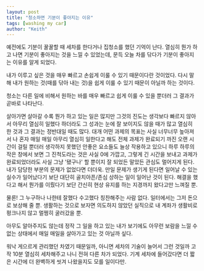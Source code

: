 ```yaml
---
layout: post
title: "청소하면 기분이 좋아지는 이유"
tags: [washing my car]
author: "Keith"
---
```


예전에도 기분이 꿀꿀할 때 세차를 한다거나 집청소를 했던 기억이 난다. 열심히 뭔가 하고 나면 기분이 좋아지는 것을 느낄 수 있었는데, 문득 오늘 차를 닦다가 기분이 좋아지는 이유를 알게 되었다.

내가 이루고 싶은 것을 매우 빠르고 손쉽게 이룰 수 있기 때문이다란 것이었다. 다시 말해 내가 원하는 것(때를 닦아 내는 것)을 쉽게 이룰 수 있기 때문이 아닐까 하는 것이다. 

청소는 다른 일에 비해서 원하는 바를 매우 빠르고 쉽게 이룰 수 있을 뿐더러 그 결과가 곧바로 나타난다.

살아가면 살아갈 수록 뭔가 하고 있는 일은 많지만 그것의 진도는 생각보다 빠르지 않아서 아무리 열심히 일했다 하더라도 그 성과는 눈에 잘 보이지도 않을 때가 많고 열심히 한 것과 그 결과는 정반대일 때도 많다. 대개 어떤 과제의 목표는 사실 너무너무 높아져서 나 혼자 매일 매일 아무리 열심히 일한다고 해도 전체 과제가 완료되기 까진 오랜 시간이 걸릴 뿐더러 생각하지 못했던 안좋은 요소들도 늘상 작용하고 있으니 하루 하루의 작은 창에서 보면 그 진척도라는 것은 사실 0에 가깝고, 그렇게 긴 시간을 보내고 과제가 완료되었더라도 사실 그냥 '됐구나' 할 뿐이지 잘 되었든 말았든 관심도 멀어지게 된다. 내가 담당한 부분의 문제가 없었다면 더더욱. 만일 문제가 생기게 된다면 일어날 수 있는 실수가 일어났다기 보단 대단히 골치아픈/존심 상하는 일이 일어난 것이 된다. 해결을 했다고 해서 뭔가를 이뤘다기 보단 간신히 현상 유지를 하는 지경까지 왔다고만 느껴질 뿐.

물론! 그 누구하나 나한테 잘했다 수고했다 칭찬해주는 사람 없다. 일터에서는 그저 돈으로 보상해 줄 뿐. 생활하는 것으로 보자면 의도하지 않았던 실직으로 내 계좌가 생활비로 펑크나지 않고 멀쩡히 굴러갔을 뿐. 

아무도 알아주지도 않는데 정작 그 일을 하고 있는 내가 보기에도 아무런 보람을 느낄 수 없는 상태에서 매일 매일을 살아가고 있는 것 아닐까 싶다.

워낙 게으르게 관리했던 차였기 때문일까, 아니면 세차의 기술이 늘어서 그런 것일까 고작 10분 열심히 세차해주고 나니 전혀 다른 차가 되었다. 기계 세차에 들어갔다면 더 짧은 시간에 더 완벽하게 씻겨 나왔을지도 모를 일이다만.

